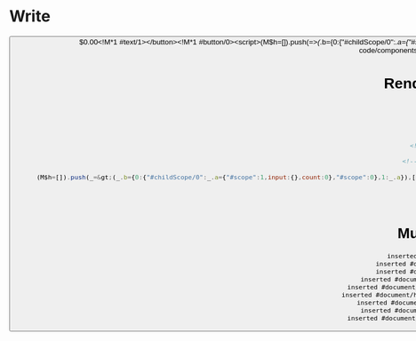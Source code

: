 # Write
  <button>$0.00<!M*1 #text/1></button><!M*1 #button/0><script>(M$h=[]).push(_=>(_.b={0:{"#childScope/0":_.a={"#scope":1,input:{},count:0},"#scope":0},1:_.a}),[1,"packages/translator-tags/src/__tests__/fixtures/component-attrs-static-code/components/counter.marko_0_count",])</script>


# Render "End"
```html
<html>
  <head />
  <body>
    <button>
      $0.00
      <!--M*1 #text/1-->
    </button>
    <!--M*1 #button/0-->
    <script>
      (M$h=[]).push(_=&gt;(_.b={0:{"#childScope/0":_.a={"#scope":1,input:{},count:0},"#scope":0},1:_.a}),[1,"packages/translator-tags/src/__tests__/fixtures/component-attrs-static-code/components/counter.marko_0_count",])
    </script>
  </body>
</html>
```

# Mutations
```
inserted #document/html0
inserted #document/html0/head0
inserted #document/html0/body1
inserted #document/html0/body1/button0
inserted #document/html0/body1/button0/#text0
inserted #document/html0/body1/button0/#comment1
inserted #document/html0/body1/#comment1
inserted #document/html0/body1/script2
inserted #document/html0/body1/script2/#text0
```